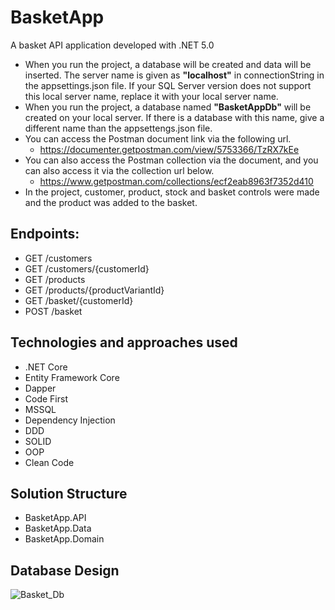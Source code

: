 # BasketApp
 A basket API application developed with .NET 5.0
 
* When you run the project, a database will be created and data will be inserted. The server name is given as **"localhost"** in connectionString in the appsettings.json file. If your SQL Server version does not support this local server name, replace it with your local server name.
* When you run the project, a database named **"BasketAppDb"** will be created on your local server. If there is a database with this name, give a different name than the appsettengs.json file.
* You can access the Postman document link via the following url.
  * https://documenter.getpostman.com/view/5753366/TzRX7kEe
* You can also access the Postman collection via the document, and you can also access it via the collection url below.
  * https://www.getpostman.com/collections/ecf2eab8963f7352d410
* In the project, customer, product, stock and basket controls were made and the product was added to the basket.

## Endpoints:
* GET /customers
* GET /customers/{customerId}
* GET /products
* GET /products/{productVariantId}
* GET /basket/{customerId}
* POST /basket



## Technologies and approaches used

* .NET Core
* Entity Framework Core
* Dapper
* Code First
* MSSQL
* Dependency Injection
* DDD
* SOLID
* OOP
* Clean Code


## Solution Structure

* BasketApp.API
* BasketApp.Data
* BasketApp.Domain

## Database Design

![Basket_Db](https://user-images.githubusercontent.com/37457080/118396941-761f3280-b65a-11eb-836b-fbc0be03c812.png)


